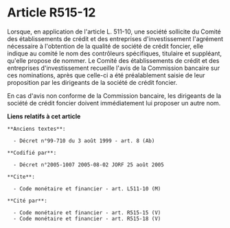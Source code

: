 # Article R515-12

Lorsque, en application de l'article L. 511-10, une société sollicite du Comité des établissements de crédit et des
entreprises d'investissement l'agrément nécessaire à l'obtention de la qualité de société de crédit foncier, elle indique au
comité le nom des contrôleurs spécifiques, titulaire et suppléant, qu'elle propose de nommer. Le Comité des établissements de
crédit et des entreprises d'investissement recueille l'avis de la Commission bancaire sur ces nominations, après que celle-ci
a été préalablement saisie de leur proposition par les dirigeants de la société de crédit foncier.

En cas d'avis non conforme de la Commission bancaire, les dirigeants de la société de crédit foncier doivent immédiatement
lui proposer un autre nom.

**Liens relatifs à cet article**

	**Anciens textes**:

	  - Décret n°99-710 du 3 août 1999 - art. 8 (Ab)

	**Codifié par**:

	  - Décret n°2005-1007 2005-08-02 JORF 25 août 2005

	**Cite**:

	  - Code monétaire et financier - art. L511-10 (M)

	**Cité par**:

	  - Code monétaire et financier - art. R515-15 (V)
	  - Code monétaire et financier - art. R515-18 (V)
